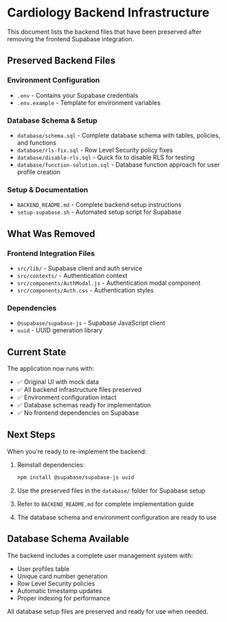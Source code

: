 # Cardiology Backend Infrastructure

This document lists the backend files that have been preserved after removing the frontend Supabase integration.

## Preserved Backend Files

### Environment Configuration
- `.env` - Contains your Supabase credentials
- `.env.example` - Template for environment variables

### Database Schema & Setup
- `database/schema.sql` - Complete database schema with tables, policies, and functions
- `database/rls-fix.sql` - Row Level Security policy fixes
- `database/disable-rls.sql` - Quick fix to disable RLS for testing
- `database/function-solution.sql` - Database function approach for user profile creation

### Setup & Documentation
- `BACKEND_README.md` - Complete backend setup instructions
- `setup-supabase.sh` - Automated setup script for Supabase

## What Was Removed

### Frontend Integration Files
- `src/lib/` - Supabase client and auth service
- `src/contexts/` - Authentication context
- `src/components/AuthModal.js` - Authentication modal component
- `src/components/Auth.css` - Authentication styles

### Dependencies
- `@supabase/supabase-js` - Supabase JavaScript client
- `uuid` - UUID generation library

## Current State

The application now runs with:
- ✅ Original UI with mock data
- ✅ All backend infrastructure files preserved
- ✅ Environment configuration intact
- ✅ Database schemas ready for implementation
- ✅ No frontend dependencies on Supabase

## Next Steps

When you're ready to re-implement the backend:

1. Reinstall dependencies:
   ```bash
   npm install @supabase/supabase-js uuid
   ```

2. Use the preserved files in the `database/` folder for Supabase setup

3. Refer to `BACKEND_README.md` for complete implementation guide

4. The database schema and environment configuration are ready to use

## Database Schema Available

The backend includes a complete user management system with:
- User profiles table
- Unique card number generation
- Row Level Security policies
- Automatic timestamp updates
- Proper indexing for performance

All database setup files are preserved and ready for use when needed.
